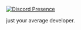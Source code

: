 [![Discord Presence](https://lanyard-profile-readme.vercel.app/api/715541337549570114?borderRadius=20px&bg=000)](https://discord.com/users/715541337549570114)

just your average developer.
